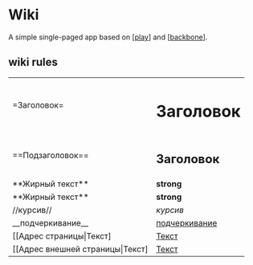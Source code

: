 # Wiki 

A simple single-paged app based on [[play]] and [[backbone]]. 

[play]:http://www.playframework.com
[backbone]:http://backbonejs.org

## wiki rules
<table>
    <tr>
        <td>=Заголовок=</td>
        <td><h1>Заголовок</h1></td>
    </tr>
    <tr>
        <td>==Подзаголовок==</td>
        <td><h2>Заголовок</h2></td>
    </tr>
    <tr>
        <td>**Жирный текст**</td>
        <td><b>strong</b></td>        
    </tr>
    <tr>
        <td>**Жирный текст**</td>
        <td><b>strong</b></td>        
    </tr>
    <tr>
        <td>//курсив//</td>
        <td><i>курсив</i></td>        
    </tr>
    <tr>
        <td>__подчеркивание__</td>
        <td><u>подчеркивание</u></td>        
    </tr>
    <tr>
        <td>[[Адрес страницы|Текст]</td>
        <td><a href=”/Адрес страницы”>Текст</a></td>        
    </tr>
    <tr>
        <td>[[Адрес внешней страницы|Текст]</td>
        <td><a href=”Адрес внешней страницы”>Текст</a></td>        
    </tr>
</table>
